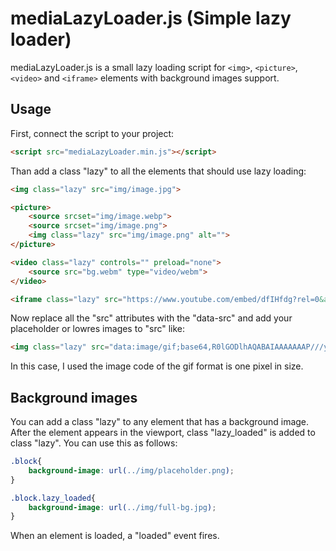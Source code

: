# mediaLazyLoader.js (Simple lazy loader)

mediaLazyLoader.js is a small lazy loading script for `<img>`, `<picture>`, `<video>` and `<iframe>` elements with background images support.

## Usage

First, connect the script to your project:

```html
<script src="mediaLazyLoader.min.js"></script>
```

Than add a class "lazy" to all the elements that should use lazy loading:

```html
<img class="lazy" src="img/image.jpg">

<picture>
    <source srcset="img/image.webp">
    <source srcset="img/image.png">
    <img class="lazy" src="img/image.png" alt="">
</picture>

<video class="lazy" controls="" preload="none">
    <source src="bg.webm" type="video/webm">
</video>

<iframe class="lazy" src="https://www.youtube.com/embed/dfIHfdg?rel=0&amp;showinfo=0" frameborder="0" allow="autoplay; encrypted-media" allowfullscreen></iframe>
```
Now replace all the "src" attributes with the "data-src" and add your placeholder or lowres images to "src" like:

```html
<img class="lazy" src="data:image/gif;base64,R0lGODlhAQABAIAAAAAAAP///yH5BAEAAAAALAAAAAABAAEAAAIBRAA7" data-src="img/image.jpg">
```

In this case, I used the image code of the gif format is one pixel in size.

## Background images
You can add a class "lazy" to any element that has a background image. After the element appears in the viewport, class "lazy_loaded" is added to class "lazy". You can use this as follows:

```css
.block{
    background-image: url(../img/placeholder.png);
}

.block.lazy_loaded{
    background-image: url(../img/full-bg.jpg);
}
```
When an element is loaded, a "loaded" event fires.